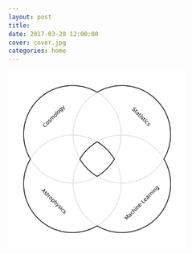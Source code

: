 ```yaml
---
layout: post
title: 
date: 2017-03-28 12:00:00
cover: cover.jpg
categories: home
---
```


<style type="text/css">
#img-link, #img-link img{
   text-decoration: none !important;
   border:0px !important;
   outline:none;
   border-width: 0px;
   outline-width:0px;
   border-bottom: none;
}
</style>

<a id="img_link" href="about">
    <img src="/images/home_graphic_1.png" 
    onmouseover="this.src='/images/home_graphic_2.png'" 
    onmouseout="this.src='/images/home_graphic_1.png'"
    width="70%">
</a>

<!--<img src="/images/home_graphic.png" width="70%">-->

<!--<style type="text/css">
a.swap { 
background-image:url(/images/home_graphic_1.png); 
}-->

<!--a.swap:hover { 
background-image:url(/images/home_graphic_2.png); 
}
</style>-->

<!--<a href="about" class="swap"><img src="" width="70%"></a>-->

<!--<a href="about" class="swap"><img src="/images/home_graphic_1.png" width="70%"></a>-->
<!--<head>
<meta charset="UTF-8">
<style type="text/css">
    ul.menu {
        list-style-type: none;
    }
    ul.menu li {
        padding: 5px;
        font-size: 16px;
        font-family: 'Source Sans Pro', Arial, sans-serif;
    }
    ul.menu li a {
        height: 3000px;
        line-height: 0px;
        display: inline-block;
        padding-left: 3000px; /* To sift text off the background-image */
        color: #3E789F;
        background: url("images/home_image.png") no-repeat; /* As all link share the same background-image */
    }
    ul.menu li.home_image a {
        background-position: 0 0;
        display:inline-block;
        max-width:50%;
    }
    ul.menu li.home_image a:hover {
        background-position: 0 -3000px;
        display:inline-block;
        max-width:50%;
    }
</style>
</head>
<body>
    <ul class="menu">
        <li class="home_image"><a href="about"></a></li>
    </ul>
</body>-->
